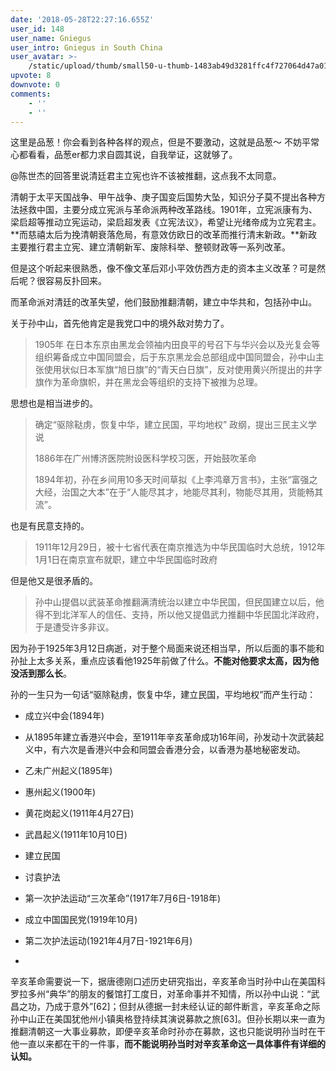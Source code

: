 ```yaml
---
date: '2018-05-28T22:27:16.655Z'
user_id: 148
user_name: Gniegus
user_intro: Gniegus in South China
user_avatar: >-
    /static/upload/thumb/small50-u-thumb-1483ab49d3281ffc4f727064d47a01d93b8702fd93b.png
upvote: 8
downvote: 0
comments:
    - ''
    - ''
---
```


这里是品葱！你会看到各种各样的观点，但是不要激动，这就是品葱～ 不妨平常心都看看，品葱er都力求自圆其说，自我举证，这就够了。

  

@陈世杰的回答里说清廷君主立宪也许不该被推翻，这点我不太同意。

清朝于太平天国战争、甲午战争、庚子国变后国势大坠，知识分子莫不提出各种方法拯救中国，主要分成立宪派与革命派两种改革路线。1901年，立宪派康有为、梁启超等推动立宪运动，梁启超发表《立宪法议》，希望让光绪帝成为立宪君主。**而慈禧太后为挽清朝衰落危局，有意效仿欧日的改革而推行清末新政。**新政主要推行君主立宪、建立清朝新军、废除科举、整顿财政等一系列改革。

但是这个听起来很熟悉，像不像文革后邓小平效仿西方走的资本主义改革？可是然后呢？很容易反扑回来。

而革命派对清廷的改革失望，他们鼓励推翻清朝，建立中华共和，包括孙中山。

  

关于孙中山，首先他肯定是我党口中的境外敌对势力了。

> 1905年 在日本东京由黑龙会领袖内田良平的号召下与华兴会以及光复会等组织筹备成立中国同盟会，后于东京黑龙会总部组成中国同盟会，孙中山主张使用状似日本军旗“旭日旗”的“青天白日旗”，反对使用黄兴所提出的井字旗作为革命旗帜，并在黑龙会等组织的支持下被推为总理。

思想也是相当进步的。

> 确定“驱除鞑虏，恢复中华，建立民国，平均地权” 政纲，提出三民主义学说
> 
> 1886年在广州博济医院附设医科学校习医，开始鼓吹革命
> 
> 1894年初，孙在乡间用10多天时间草拟《上李鸿章万言书》，主张“富强之大经，治国之大本”在于“人能尽其才，地能尽其利，物能尽其用，货能畅其流”。  

也是有民意支持的。

> 1911年12月29日，被十七省代表在南京推选为中华民国临时大总统，1912年1月1日在南京宣布就职，建立中华民国临时政府

但是他又是很矛盾的。

> 孙中山提倡以武装革命推翻满清统治以建立中华民国，但民国建立以后，他得不到北洋军人的信任、支持，所以他又提倡武力推翻中华民国北洋政府，于是遭受许多非议。

因为孙于1925年3月12日病逝，对于整个局面来说还相当早，所以后面的事不能和孙扯上太多关系，重点应该看他1925年前做了什么。**不能对他要求太高，因为他没活到那么长**。

孙的一生只为一句话“驱除鞑虏，恢复中华，建立民国，平均地权”而产生行动：

*   成立兴中会(1894年)
*   从1895年建立香港兴中会，至1911年辛亥革命成功16年间，孙发动十次武装起义中，有六次是香港兴中会和同盟会香港分会，以香港为基地秘密发动。
*   乙未广州起义(1895年)   
    
*   惠州起义(1900年)
*   黄花岗起义(1911年4月27日)
*   武昌起义(1911年10月10日)
*   建立民国
*   讨袁护法
*   第一次护法运动“三次革命”(1917年7月6日-1918年)
*   成立中国国民党(1919年10月)
*   第二次护法运动(1921年4月7日-1921年6月)
*     
    

辛亥革命需要说一下，据唐德刚口述历史研究指出，辛亥革命当时孙中山在美国科罗拉多州“典华”的朋友的餐馆打工度日，对革命事并不知情，所以孙中山说：“武昌之功，乃成于意外”\[62\]；但封从德据一封未经认证的邮件断言，辛亥革命之际孙中山正在美国犹他州小镇奥格登持续其演说募款之旅\[63\]。但孙长期以来一直为推翻清朝这一大事业募款，即便辛亥革命时孙亦在募款，这也只能说明孙当时在干他一直以来都在干的一件事，**而不能说明孙当时对辛亥革命这一具体事件有详细的认知。**
